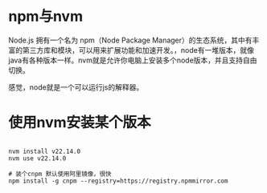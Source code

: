 # npm与nvm
Node.js 拥有一个名为 npm（Node Package Manager）的生态系统，其中有丰富的第三方库和模块，可以用来扩展功能和加速开发。，node有一堆版本，就像java有各种版本一样。nvm就是允许你电脑上安装多个node版本，并且支持自由切换。

感觉，node就是一个可以运行js的解释器。

# 使用nvm安装某个版本
```shell

nvm install v22.14.0
nvm use v22.14.0

# 装个cnpm 默认使用阿里镜像，很快
npm install -g cnpm --registry=https://registry.npmmirror.com

```

